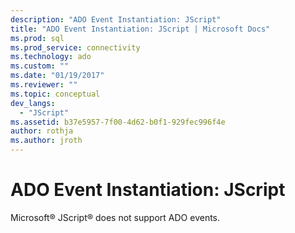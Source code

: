```yaml
---
description: "ADO Event Instantiation: JScript"
title: "ADO Event Instantiation: JScript | Microsoft Docs"
ms.prod: sql
ms.prod_service: connectivity
ms.technology: ado
ms.custom: ""
ms.date: "01/19/2017"
ms.reviewer: ""
ms.topic: conceptual
dev_langs: 
  - "JScript"
ms.assetid: b37e5957-7f00-4d62-b0f1-929fec996f4e
author: rothja
ms.author: jroth
---
```

# ADO Event Instantiation: JScript
Microsoft® JScript® does not support ADO events.
